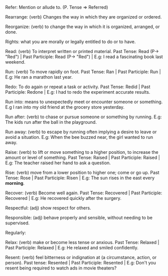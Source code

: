 Refer: Mention or allude to. (P. Tense => Referred) 

Rearrange: (verb) Changes the way in which they are organized or ordered. 

Reorganize: (verb) to change the way in which it is organized, arranged, or done. 

Rights: what you are morally or legally entitled to do or to have. 

Read: (verb) To interpret written or printed material. Past Tense: Read (P-> "Red") | Past Participle: Read (P-> "Red") | E.g: I read a fascinating book last weekend. 

Run: (verb) To move rapidly on foot. Past Tense: Ran | Past Participle: Run | E.g: He ran a marathon last year.

Redo: To do again or repeat a task or activity. Past Tense: Redid | Past Participle: Redone | E.g: I had to redo the experiment accurate results.

Run into: means to unexpectedly meet or encounter someone or something. E.g I ran into my old friend at the grocery store yesterday.  

Run after: (verb) to chase or pursue someone or something by running. E.g: The kids run after the ball in the playground. 

Run away: (verb) to escape by running often implying a desire to leave or avoid a situation. E.g: When the bee buzzed near, the girl wanted to run away. 

Raise: (verb) to lift or move something to a higher position, to increase the amount or level of something. Past Tense: Raised | Past Participle: Raised | E.g: The teacher raised her hand to ask a question. 

Rise: (verb) move from a lower position to higher one; come or go up. Past Tense: Rose | Past Participle: Risen | E.g: The sun rises in the east every **morning**.

Recover: (verb) Become well again. Past Tense: Recovered | Past Participle: Recovered | E.g: He recovered quickly after the surgery. 

Respectful: (adj) show respect for others. 

Responsible: (adj) behave properly and sensible, without needing to be supervised. 

Regularly: 

Relax: (verb) make or become less tense or anxious. Past Tense: Relaxed | Past Participle: Relaxed | E.g: He relaxed and smiled confidently. 

Resent: (verb) feel bitterness or indignation at (a circumstance, action, or person). Past tense: Resented | Past Participle: Resented | E.g: Don't you resent being required to watch ads in movie theaters?